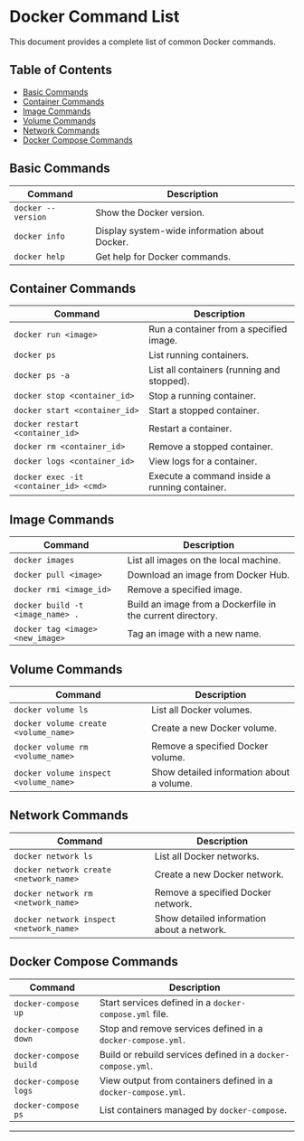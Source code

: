 # Docker Command List

This document provides a complete list of common Docker commands.

## Table of Contents

- [Basic Commands](#basic-commands)
- [Container Commands](#container-commands)
- [Image Commands](#image-commands)
- [Volume Commands](#volume-commands)
- [Network Commands](#network-commands)
- [Docker Compose Commands](#docker-compose-commands)

## Basic Commands

| Command                               | Description                                          |
|---------------------------------------|------------------------------------------------------|
| `docker --version`                   | Show the Docker version.                             |
| `docker info`                        | Display system-wide information about Docker.       |
| `docker help`                        | Get help for Docker commands.                        |

## Container Commands

| Command                               | Description                                          |
|---------------------------------------|------------------------------------------------------|
| `docker run <image>`                 | Run a container from a specified image.             |
| `docker ps`                           | List running containers.                             |
| `docker ps -a`                        | List all containers (running and stopped).          |
| `docker stop <container_id>`         | Stop a running container.                            |
| `docker start <container_id>`        | Start a stopped container.                           |
| `docker restart <container_id>`      | Restart a container.                                |
| `docker rm <container_id>`           | Remove a stopped container.                          |
| `docker logs <container_id>`         | View logs for a container.                           |
| `docker exec -it <container_id> <cmd>` | Execute a command inside a running container.    |

## Image Commands

| Command                               | Description                                          |
|---------------------------------------|------------------------------------------------------|
| `docker images`                       | List all images on the local machine.              |
| `docker pull <image>`                | Download an image from Docker Hub.                  |
| `docker rmi <image_id>`              | Remove a specified image.                            |
| `docker build -t <image_name> .`    | Build an image from a Dockerfile in the current directory. |
| `docker tag <image> <new_image>`     | Tag an image with a new name.                       |

## Volume Commands

| Command                               | Description                                          |
|---------------------------------------|------------------------------------------------------|
| `docker volume ls`                   | List all Docker volumes.                             |
| `docker volume create <volume_name>` | Create a new Docker volume.                          |
| `docker volume rm <volume_name>`     | Remove a specified Docker volume.                   |
| `docker volume inspect <volume_name>` | Show detailed information about a volume.           |

## Network Commands

| Command                               | Description                                          |
|---------------------------------------|------------------------------------------------------|
| `docker network ls`                  | List all Docker networks.                            |
| `docker network create <network_name>` | Create a new Docker network.                       |
| `docker network rm <network_name>`   | Remove a specified Docker network.                  |
| `docker network inspect <network_name>` | Show detailed information about a network.        |

## Docker Compose Commands

| Command                                   | Description                                          |
|-------------------------------------------|------------------------------------------------------|
| `docker-compose up`                       | Start services defined in a `docker-compose.yml` file. |
| `docker-compose down`                     | Stop and remove services defined in a `docker-compose.yml`. |
| `docker-compose build`                   | Build or rebuild services defined in a `docker-compose.yml`. |
| `docker-compose logs`                    | View output from containers defined in a `docker-compose.yml`. |
| `docker-compose ps`                      | List containers managed by `docker-compose`.       |

---
